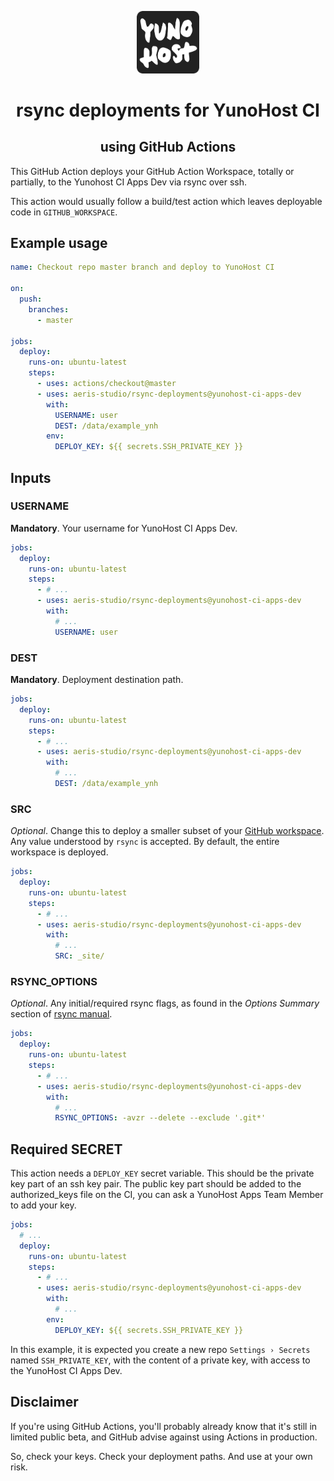 <p align="center">
    <img alt="YunoHost" src="https://raw.githubusercontent.com/YunoHost/doc/master/images/logo_roundcorner.png" width="100px" />
</p>

<h1 align="center">rsync deployments for YunoHost CI</h1>
<h2 align="center">using GitHub Actions</h2>

This GitHub Action deploys your GitHub Action Workspace, totally or partially, to the Yunohost CI Apps Dev via rsync over ssh. 

This action would usually follow a build/test action which leaves deployable code in `GITHUB_WORKSPACE`.

## Example usage

```yaml
name: Checkout repo master branch and deploy to YunoHost CI

on:
  push:
    branches:
      - master

jobs:
  deploy:
    runs-on: ubuntu-latest
    steps:
      - uses: actions/checkout@master
      - uses: aeris-studio/rsync-deployments@yunohost-ci-apps-dev
        with:
          USERNAME: user
          DEST: /data/example_ynh
        env:
          DEPLOY_KEY: ${{ secrets.SSH_PRIVATE_KEY }} 
```

## Inputs

### USERNAME

**Mandatory**. Your username for YunoHost CI Apps Dev.
```yaml
jobs:
  deploy:
    runs-on: ubuntu-latest
    steps:
      - # ...
      - uses: aeris-studio/rsync-deployments@yunohost-ci-apps-dev
        with:
          # ...
          USERNAME: user
```

### DEST

**Mandatory**. Deployment destination path.


```yaml
jobs:
  deploy:
    runs-on: ubuntu-latest
    steps:
      - # ...
      - uses: aeris-studio/rsync-deployments@yunohost-ci-apps-dev
        with:
          # ...
          DEST: /data/example_ynh
```

### SRC

_Optional_. Change this to deploy a smaller subset of your [GitHub workspace](https://help.github.com/en/actions/automating-your-workflow-with-github-actions/using-environment-variables#default-environment-variables). Any value understood by `rsync` is accepted. By default, the entire workspace is deployed.

```yaml
jobs:
  deploy:
    runs-on: ubuntu-latest
    steps:
      - # ...
      - uses: aeris-studio/rsync-deployments@yunohost-ci-apps-dev
        with:
          # ...
          SRC: _site/
```

### RSYNC_OPTIONS

_Optional_. Any initial/required rsync flags, as found in the _Options Summary_ section of [rsync manual](https://linux.die.net/man/1/rsync). 

```yaml
jobs:
  deploy:
    runs-on: ubuntu-latest
    steps:
      - # ...
      - uses: aeris-studio/rsync-deployments@yunohost-ci-apps-dev
        with:
          # ...
          RSYNC_OPTIONS: -avzr --delete --exclude '.git*'
```

## Required SECRET

This action needs a `DEPLOY_KEY` secret variable. This should be the private key part of an ssh key pair. The public key part should be added to the authorized_keys file on the CI, you can ask a YunoHost Apps Team Member to add your key.

```yaml
jobs:
  # ...
  deploy:
    runs-on: ubuntu-latest
    steps:
      - # ...
      - uses: aeris-studio/rsync-deployments@yunohost-ci-apps-dev
        with:
          # ...
        env:
          DEPLOY_KEY: ${{ secrets.SSH_PRIVATE_KEY }}
```

In this example, it is expected you create a new repo `Settings › Secrets` named `SSH_PRIVATE_KEY`, with the content of a private key, with access to the YunoHost CI Apps Dev.


## Disclaimer

If you're using GitHub Actions, you'll probably already know that it's still in limited public beta, and GitHub advise against using Actions in production. 

So, check your keys. Check your deployment paths. And use at your own risk.

